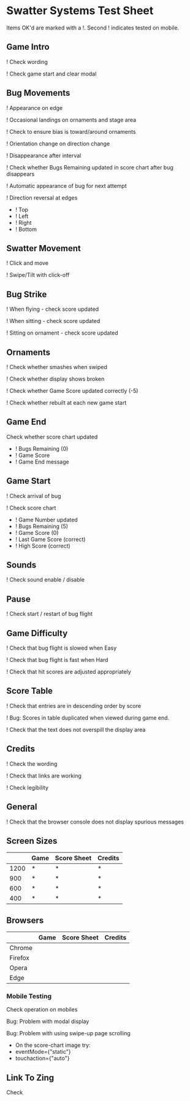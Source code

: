 # Swatter Systems Test Sheet

Items OK'd are marked with a !. Second ! indicates tested on mobile.

## Game Intro

! Check wording

! Check game start and clear modal

## Bug Movements

! Appearance on edge

! Occasional landings on ornaments and stage area

! Check to ensure bias is toward/around ornaments

! Orientation change on direction change

! Disappearance after interval

! Check whether Bugs Remaining updated in score chart after bug disappears

! Automatic appearance of bug for next attempt

! Direction reversal at edges
- ! Top
- ! Left
- ! Right
- ! Bottom

## Swatter Movement

! Click and move

! Swipe/Tilt with click-off

## Bug Strike

! When flying - check score updated

! When sitting - check score updated

! Sitting on ornament - check score updated

## Ornaments

! Check whether smashes when swiped

! Check whether display shows broken

! Check whether Game Score updated correctly (-5)

! Check whether rebuilt at each new game start

## Game End

Check whether score chart updated
- ! Bugs Remaining (0)
- ! Game Score
- ! Game End message

## Game Start

! Check arrival of bug
    
! Check score chart
- ! Game Number updated
- ! Bugs Remaining (5)
- ! Game Score (0)
- ! Last Game Score (correct)
- ! High Score (correct)

## Sounds

! Check sound enable / disable

## Pause

! Check start / restart of bug flight

## Game Difficulty

! Check that bug flight is slowed when Easy

! Check that bug flight is fast when Hard

! Check that hit scores are adjusted appropriately

## Score Table

! Check that entries are in descending order by score

! Bug: Scores in table duplicated when viewed during game end.

! Check that the text does not overspill the display area

## Credits

! Check the wording

! Check that links are working

! Check legibility

## General

! Check that the browser console does not display
spurious messages

## Screen Sizes

|      | Game | Score Sheet | Credits |
| ---- | ---- | ----------- | ------- |
| 1200 |  *   |      *      |    *    |
| 900  |  *   |      *      |    *    |
| 600  |  *   |      *      |    *    |
| 400  |  *   |      *      |    *    |

## Browsers

|          | Game    | Score Sheet  | Credits  |
| -------- | ------- | ------------ | -------- |
| Chrome   |         |              |          |
| Firefox  |         |              |          |
| Opera    |         |              |          |
| Edge     |         |              |          |

### Mobile Testing

Check operation on mobiles

Bug: Problem with modal display

Bug: Problem with using swipe-up page scrolling

- On the score-chart image try:
- eventMode={"static"}
- touchaction={"auto"}

## Link To Zing

Check
